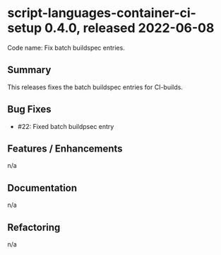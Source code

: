 # script-languages-container-ci-setup 0.4.0, released 2022-06-08

Code name: Fix batch buildspec entries.

## Summary

This releases fixes the batch buildspec entries for CI-builds.

## Bug Fixes

 - #22: Fixed batch buildpsec entry

## Features / Enhancements

n/a

## Documentation

n/a

## Refactoring

n/a
